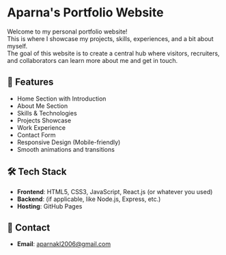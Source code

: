 
# Aparna's Portfolio Website

Welcome to my personal portfolio website!  
This is where I showcase my projects, skills, experiences, and a bit about myself.  
The goal of this website is to create a central hub where visitors, recruiters, and collaborators can learn more about me and get in touch.

## 🚀 Features
- Home Section with Introduction
- About Me Section
- Skills & Technologies
- Projects Showcase
- Work Experience
- Contact Form
- Responsive Design (Mobile-friendly)
- Smooth animations and transitions

## 🛠 Tech Stack
- **Frontend**: HTML5, CSS3, JavaScript, React.js (or whatever you used)
- **Backend**: (if applicable, like Node.js, Express, etc.)
- **Hosting**: GitHub Pages

## 📧 Contact
- **Email**: aparnakl2006@gmail.com



